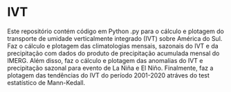 # IVT
Este repositório contém código em Python .py para o cálculo e plotagem do transporte de umidade verticalmente integrado (IVT) sobre América do Sul. Faz o cálculo e plotagem das climatologias mensais, sazonais do IVT e da precipitação com dados do produto de precipitação acumulada mensal do IMERG. Além disso, faz o cálculo e plotagem das anomalias do IVT e precipitação sazonal para evento de La Niña e El Niño. Finalmente, faz a plotagem das tendências do IVT do período 2001-2020 atráves do test estatístico de Mann-Kedall.  
